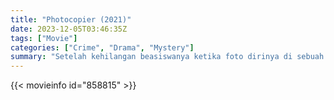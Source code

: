 ```yaml
---
title: "Photocopier (2021)"
date: 2023-12-05T03:46:35Z
tags: ["Movie"]
categories: ["Crime", "Drama", "Mystery"]
summary: "Setelah kehilangan beasiswanya ketika foto dirinya di sebuah pesta muncul secara online, seorang siswa berpasangan dengan pekerja fotokopi untuk mengetahui apa yang terjadi."
---
```


<mux-player stream-type="on-demand"
src="https://kp3d-my.sharepoint.com/personal/ryoo_kp3d_onmicrosoft_com/_layouts/15/download.aspx?share=EY_8kvBcyk1Di4xjkfldfWYBlvrlpdy5CycDEADbOYnJhw" prefer-playback="mse" controls>

</mux-player>


{{< movieinfo id="858815" >}}

<script src="https://cdn.jsdelivr.net/npm/@mux/mux-player"></script>

 <script type="application/ld+json ">
{
"@context": "https://schema.org/",
"@type": "VideoObject",
"name": "Photocopier (2021)",
"contentUrl": "https://stream.mux.com/SIuW00mZGqJ300nMrcArAsfWeskiJXmaoo1UK1yTorrTk.m3u8",
"thumbnailUrl": "https://www.themoviedb.org/t/p/original/5D160r1JayWZOaKg1uOBCiYTUH0.jpg?width=314&fit_mode=preserve&time=25",
"uploadDate": "2023-12-05T03:46:35Z",
}

</script>